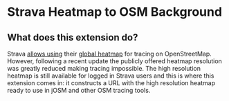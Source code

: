 # Strava Heatmap to OSM Background
## What does this extension do?
Strava [allows using](https://wiki.openstreetmap.org/wiki/Strava#Global_Heatmap) their [global heatmap](https://www.strava.com/heatmap) for tracing on OpenStreetMap. However, following a recent update the publicly offered heatmap resolution was greatly reduced making tracing impossible. The high resolution heatmap is still available for logged in Strava users and this is where this extension comes in: it constructs a URL with the high resolution heatmap ready to use in jOSM and other OSM tracing tools.
